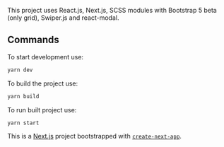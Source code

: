 This project uses React.js, Next.js, SCSS modules with Bootstrap 5 beta (only grid), Swiper.js and react-modal.

## Commands

To start development use:

```bash
yarn dev
```

To build the project use:

```bash
yarn build
```

To run built project use:

```bash
yarn start
```

This is a [Next.js](https://nextjs.org/) project bootstrapped with [`create-next-app`](https://github.com/vercel/next.js/tree/canary/packages/create-next-app).
